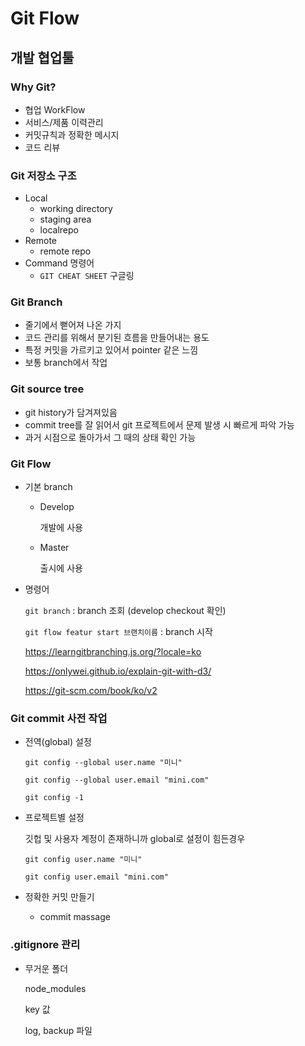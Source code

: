 # Git Flow

## 개발 협업툴

### Why Git?

- 협업 WorkFlow
- 서비스/제품 이력관리
- 커밋규칙과 정확한 메시지
- 코드 리뷰



### Git 저장소 구조

- Local
  - working directory
  - staging area
  - localrepo
- Remote
  - remote repo
- Command 명령어
  - `GIT CHEAT SHEET` 구글링



### Git Branch

- 줄기에서 뻗어져 나온 가지
- 코드 관리를 위해서 분기된 흐름을 만들어내는 용도
- 특정 커밋을 가르키고 있어서 pointer 같은 느낌
- 보통 branch에서 작업



### Git source tree

- git history가 담겨져있음
- commit tree를 잘 읽어서 git 프로젝트에서 문제 발생 시 빠르게 파악 가능
- 과거 시점으로 돌아가서 그 때의 상태 확인 가능



### Git Flow

- 기본 branch

  - Develop

    개발에 사용

  - Master

    출시에 사용

- 명령어

  `git branch` : branch 조회 (develop checkout 확인)

  `git flow featur start 브랜치이름` : branch 시작

  https://learngitbranching.js.org/?locale=ko

  https://onlywei.github.io/explain-git-with-d3/

  https://git-scm.com/book/ko/v2



### Git commit 사전 작업

- 전역(global) 설정

  `git config --global user.name "미니"`

  `git config --global user.email "mini.com"`

  `git config -1`

- 프로젝트별 설정

  깃헙 및 사용자 계정이 존재하니까 global로 설정이 힘든경우

  `git config user.name "미니"`

  `git config user.email "mini.com"`

- 정확한 커밋 만들기

  - commit massage



### .gitignore 관리

- 무거운 폴더

  node_modules

  key 값

  log, backup 파일